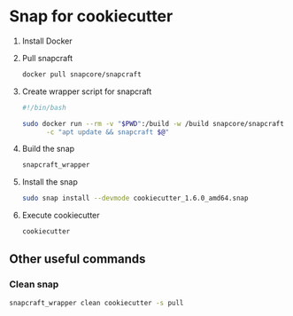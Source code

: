 # Snap for cookiecutter

1. Install Docker

1. Pull snapcraft

    ```bash
    docker pull snapcore/snapcraft
    ```

1. Create wrapper script for snapcraft

    ```bash
    #!/bin/bash
    
    sudo docker run --rm -v "$PWD":/build -w /build snapcore/snapcraft bash \
          -c "apt update && snapcraft $@"
    ```

1. Build the snap

    ```bash
    snapcraft_wrapper
    ```

1. Install the snap

    ```bash
    sudo snap install --devmode cookiecutter_1.6.0_amd64.snap 
    ```

1. Execute cookiecutter

    ```bash
    cookiecutter
    ```

## Other useful commands

### Clean snap

```bash
snapcraft_wrapper clean cookiecutter -s pull
```

